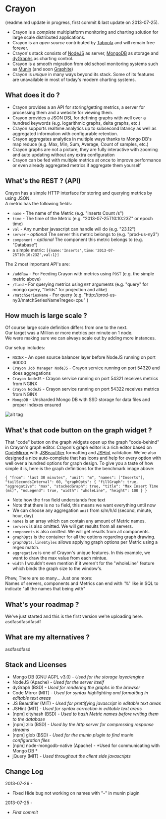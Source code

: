 Crayon
======

(readme.md update in progress, first commit & last update on 2013-07-25).  

* Crayon is a _complete_ multiplatform monitoring and charting solution for large scale distributed applications. 
* Crayon is an _open source_ contributed by [Taboola][] and will remain free forever.
* Crayon's stack consists of [NodeJS][] as server, [MongoDB][] as storage and [dyGraphs][] as charting control. 
* Crayon is a smooth migration from old school monitoring systems such as [Munin][] (and soon [Graphite][])
* Crayon is _unique_ in many ways beyond its stack. Some of its features are unavailable in most of today's modern charting systems.

[Taboola]: http://www.taboola.com
[NodeJS]: http://nodejs.org
[MongoDB]: https://github.com/mongodb/mongo
[dyGraphs]: http://dygraphs.com
[Graphite]: https://github.com/graphite-project
[Munin]: http://munin-monitoring.org/

What does it do ?
-----------------

* Crayon provides a an API for storing/getting metrics, a server for processing them and a website for viewing them.
* Crayon provides a JSON DSL for defining graphs with well over a hundred keywords (e.g. logarithmic graphs, delta graphs, etc.)
* Crayon supports realtime analytics up to subsecond latancy as well as aggregated information with configurable retention.
* Crayon aggregates analytics in multiple ways thanks to Mongo DB's map reduce (e.g. Max, Min, Sum, Average, Count of samples, etc.)
* Crayon graphs are not a picture, they are fully interactive with zooming and auto updating without any extra configuration
* Crayon can be fed with multiple metrics at once to improve performance or even already aggregated metrics if aggregate them yourself

What's the REST ? (API)
-----------------------

Crayon has a simple HTTP interface for storing and querying metrics by using JSON.  
A metric has the following fields:  

* `name` - The name of the Metric (e.g. "Inserts Count /s")
* `time` - The time of the Metric (e.g. "2013-07-25T10:10:23Z" or epoch time)
* `val` - Any number javascript can handle will do (e.g. "23.12")
* `server` - *optional* The server this metric belongs to (e.g. "prod-us-ny3")
* `component` - *optional* The component this metric belongs to (e.g. "Database")
* a simple metric: `[{name:'Inserts',time:'2013-07-25T10:10:23Z',val:1}]`

The 2 most important API's are:
* `/addRaw` - For Feeding Crayon with metrics using `POST` (e.g. the simple metric above)
* `/find` - For querying metrics using `GET` arguments (e.g. "query" for mongo query, "fields" for projection and alike)
* `/matchSeriesName` - For query (e.g. "http://prod-us-ny3/matchSeriesName?regex=cpu" )

How much is large scale ?
-------------------------

Of course large scale definition differs from one to the next.  
Our target was a Million or more metrics per minute on 1 node.  
We were making sure we can always scale out by adding more instances.  

Our setup includes:  
* `NGINX` - An open source balancer layer before NodeJS running on port 60000
* `Crayon Job Manager NodeJS` - Crayon service running on port 54320 and does aggregations
* `Crayon NodeJS` - Crayon service running on port 54321 receives metrics from NGINX
* `Crayon NodeJS` - Crayon service running on port 54322 receives metrics from NGINX
* `MongoDB` - Unsharded Mongo DB with SSD storage for data files and proper indexes ensured

![alt tag](https://raw.github.com/shai-d/crayon/master/docs/images/Bemchmark.png)

What's that code button on the graph widget ?
---------------------------------------------

That "code" button on the graph widgets open up the graph "code-behind" in Crayon's graph editor. Crayon's graph editor is a rich editor based on [CodeMirror][] with [JSBeautifier][] formatting and [JSHint][] validation. We've also designed a nice auto-complete that has icons and help for every option with well over a hundred options for graph design. To give you a taste of how simple it is, here is the graph definitions for the benchmark image above:

`
{
    "from": "last 30 minutes",
    "unit": "m",
    "names": ["Inserts"],
	"tailSecondsInterval": 60,
    "graphOpts": {
        "fillGraph": true,
        "aggregative": "max",
        "stackedGraph": true,
        "title": "Max Insert Time (ms)",
		"noLegend": true,
        "width": "wholeLine",
        "height": 100
    }
}
`

* Note how the `from` field understands free text
* Note that there is no `to` field, this means we want everything until now
* We can choose any aggregation `unit` from s/m/h/d (second, minute, hour, day)
* `names` is an array which can contain any amount of Metric names.
* `servers` is also omitted. We will get results from all servers.
* `components` is also omitted. We will get results from all components.
* `graphOpts` is the container for all the options regarding graph drawing.
* `graphOpts.lineStyles` allows applying graph options per Metric using a regex match.
* `aggregative` is one of Crayon's unique features. In this example, we want to draw the max value from each mintue.
* `width` I wouldn't even mention if it weren't for the "wholeLine" feature which binds the graph size to the window's.

Phew, There are so many... Just one more:  
Names of servers, components and Metrics can end with '%' like in SQL to indicate "all the names that being with"

[CodeMirror]: https://github.com/marijnh/CodeMirror
[JSHint]: https://github.com/jshint/jshint
[JSBeautifier]: https://github.com/einars/js-beautify

What's your roadmap ?
---------------------

We've just started and this is the first version we're uploading here.  
asdfasdfasdfasdf

What are my alternatives ?
--------------------------

asdfasdfasd

Stack and Licenses
------------------

* Mongo DB (GNU AGPL v3.0) - 
*Used for the storage layer/engine*
* NodeJS (Apache) - 
*Used for the server itself*
* dyGraph (BSD) - 
*Used for rendering the graphs in the browser*
* Code Mirror (MIT) - 
*Used for syntax highlighting and formatting in editable text areas*
* JS Beautifier (MIT) - 
*Used for prettifying javascript in editable text areas*
* JSHint (MIT) - 
*Used for syntax correction in editable text areas*
* [npm] cityhash (BSD) - 
*Used to hash Metric names before writing them to the database*
* [npm] zlib (BSD) - 
*Used by the http server for compressing response streams*
* [npm] glob (BSD) - 
*Used for the munin plugin to find munin configuration files*
* [npm] node-mongodb-native (Apache) - 
*Used for communicating with Mongo DB *
* jQuery (MIT) - 
*Used throughout the client side javascripts*

Change Log
----------

2013-07-26 - 
* Fixed Hide bug not working on names with "-" in munin plugin

2013-07-25 - 
* *First commit*